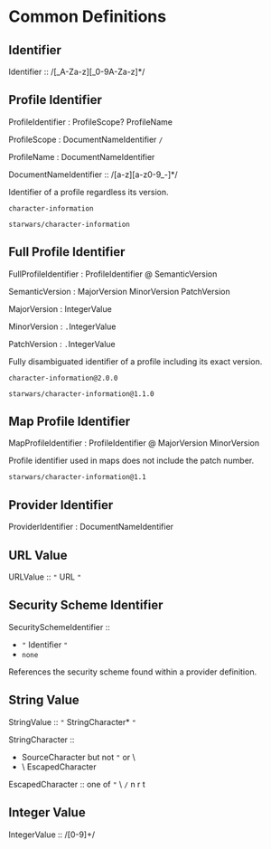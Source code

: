 # Common Definitions

## Identifier

Identifier :: /[_A-Za-z][_0-9A-Za-z]*/

## Profile Identifier

ProfileIdentifier : ProfileScope? ProfileName

ProfileScope : DocumentNameIdentifier `/`

ProfileName : DocumentNameIdentifier

DocumentNameIdentifier :: /[a-z][a-z0-9_-]*/

Identifier of a profile regardless its version.

```example
character-information
```

```example
starwars/character-information
```

## Full Profile Identifier

FullProfileIdentifier : ProfileIdentifier @ SemanticVersion

SemanticVersion : MajorVersion MinorVersion PatchVersion

MajorVersion : IntegerValue

MinorVersion : `.`IntegerValue

PatchVersion : `.`IntegerValue

Fully disambiguated identifier of a profile including its exact version.

```example
character-information@2.0.0
```

```example
starwars/character-information@1.1.0
```

## Map Profile Identifier

MapProfileIdentifier : ProfileIdentifier @ MajorVersion MinorVersion

Profile identifier used in maps does not include the patch number.

```example
starwars/character-information@1.1
```

## Provider Identifier

ProviderIdentifier : DocumentNameIdentifier

## URL Value

URLValue :: `"` URL `"`

## Security Scheme Identifier

SecuritySchemeIdentifier ::

- `"` Identifier `"`
- `none`

References the security scheme found within a provider definition.

## String Value

StringValue :: `"` StringCharacter* `"`

StringCharacter ::
  - SourceCharacter but not `"` or \
  - \ EscapedCharacter

EscapedCharacter :: one of `"` \ `/` n r t

## Integer Value

IntegerValue :: /[0-9]+/
